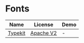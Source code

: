 Fonts
=======
Name | License | Demo
--- | --- | ---
[Typekit](https://github.com/tsengvn/typekit) | [Apache V2](http://www.apache.org/licenses/LICENSE-2.0) | -
